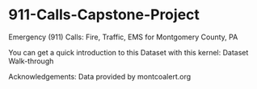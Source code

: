 # 911-Calls-Capstone-Project
Emergency (911) Calls: Fire, Traffic, EMS for Montgomery County, PA

You can get a quick introduction to this Dataset with this kernel: Dataset Walk-through

Acknowledgements: Data provided by montcoalert.org
